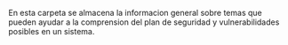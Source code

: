 En esta carpeta se almacena la informacion general sobre temas que pueden ayudar a la comprension del plan de seguridad y vulnerabilidades posibles en un sistema.
